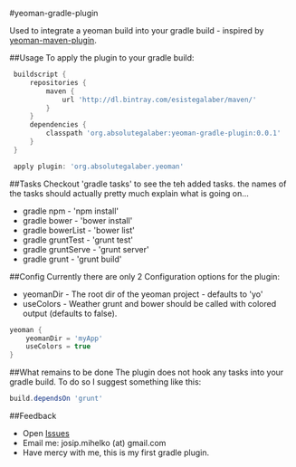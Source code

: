 #yeoman-gradle-plugin

Used to integrate a yeoman build into your gradle build - inspired by [yeoman-maven-plugin].

##Usage
 To apply the plugin to your gradle build:
 ```groovy
  buildscript {
      repositories {
          maven {
              url 'http://dl.bintray.com/esistegalaber/maven/'
          }
      }
      dependencies {
          classpath 'org.absolutegalaber:yeoman-gradle-plugin:0.0.1'
      }
  }

  apply plugin: 'org.absolutegalaber.yeoman'
 ```

##Tasks
Checkout 'gradle tasks' to see the teh added tasks. the names of the tasks should actually pretty much explain what is going on...
 * gradle npm - 'npm install'
 * gradle bower - 'bower install'
 * gradle bowerList - 'bower list'
 * gradle gruntTest - 'grunt test'
 * gradle gruntServe - 'grunt server'
 * gradle grunt - 'grunt build'

##Config
Currently there are only 2 Configuration options for the plugin:
 * yeomanDir - The root dir of the yeoman project - defaults to 'yo'
 * useColors - Weather grunt and bower should be called with colored output (defaults to false).
```groovy
yeoman {
    yeomanDir = 'myApp'
    useColors = true
}
```

##What remains to be done
The plugin does not hook any tasks into your gradle build. To do so I suggest something like this:
```groovy
build.dependsOn 'grunt'
```

##Feedback
 * Open [Issues]
 * Email me: josip.mihelko (at) gmail.com
 * Have mercy with me, this is my first gradle plugin.

[yeoman-maven-plugin]:https://github.com/trecloux/yeoman-maven-plugin
[Issues]:https://github.com/absolutegalaber/yeoman-gradle-plugin/issues
[Email me]:mailto:josip.mihelko@gmail.com